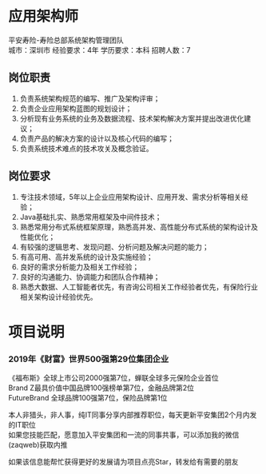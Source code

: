 # 应用架构师
平安寿险-寿险总部系统架构管理团队  
城市：深圳市 经验要求：4年 学历要求：本科  招聘人数：7

## 岗位职责
1. 负责系统架构规范的编写、推广及架构评审；   
2. 负责企业应用架构蓝图的规划设计；   
3. 分析现有业务系统的业务及数据流程、技术架构解决方案并提出改进优化建议；   
4. 负责产品的解决方案的设计以及核心代码的编写；   
5. 负责系统技术难点的技术攻关及概念验证。

## 岗位要求
1. 专注技术领域，5年以上企业应用架构设计、应用开发、需求分析等相关经验；   
2. Java基础扎实、熟悉常用框架及中间件技术；   
3. 熟悉常用分布式系统框架原理，熟悉高并发、高性能分布式系统的架构设计及性能优化；   
5. 有较强的逻辑思考、发现问题、分析问题及解决问题的能力；   
6. 有高可用、高并发系统的设计及实施经验；   
7. 良好的需求分析能力及相关工作经验；   
8. 良好的沟通能力、协调能力和团队合作精神；   
7. 熟悉大数据、人工智能者优先，有咨询公司相关工作经验者优先，有保险行业相关架构设计经验优先。

# 项目说明

### 2019年《财富》世界500强第29位集团企业
《福布斯》全球上市公司2000强第7位，蝉联全球多元保险企业首位  
Brand Z最具价值中国品牌100强榜单第7位，金融品牌第2位  
FutureBrand 全球品牌100强第7位，保险品牌第1位

本人非猎头，非人事，纯IT同事分享内部推荐职位，每天更新平安集团2个月内发的IT职位  
如果您技能匹配，愿意加入平安集团和一流的同事共事，可以添加我的微信(zaqweb)获取内推 

如果该信息能帮忙获得更好的发展请为项目点亮Star，转发给有需要的朋友




